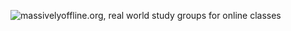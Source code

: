 ![massivelyoffline.org, real world study groups for online classes](https://dl.dropbox.com/u/1654579/Screenshots/u05o.png)
